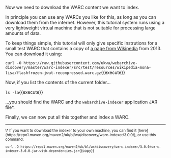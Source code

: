 Now we need to download the WARC content we want to index. 

In principle you can use any WARCs you like for this, as long as you can download them from the internet. However, this tutorial system runs using a very lightweight virtual machine that is not suitable for processing large amounts of data.

To keep things simple, this tutorial will only give specific instrutions for a small test WARC that contains a copy of [a page from Wikipedia](https://en.wikipedia.org/wiki/Mona_Lisa) from 2013. You can download it using:

`curl -O https://raw.githubusercontent.com/ukwa/webarchive-discovery/master/warc-indexer/src/test/resources/wikipedia-mona-lisa/flashfrozen-jwat-recompressed.warc.gz`{{execute}}

Now, if you list the contents of the current folder...

`ls -la`{{execute}}

...you should find the WARC and the `webarchive-indexer` application JAR file\*.

Finally, we can now put all this together and index a WARC.

<small>
<hr/>
\* If you want to download the indexer to your own machine, you can find it [here](https://repo1.maven.org/maven2/uk/bl/wa/discovery/warc-indexer/3.0.0/), or use this command:

`curl -O https://repo1.maven.org/maven2/uk/bl/wa/discovery/warc-indexer/3.0.0/warc-indexer-3.0.0-jar-with-dependencies.jar`{{copy}}

</small>